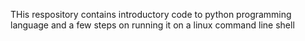  THis respository contains introductory code to python programming language and a few steps on running it on a linux command line shell
